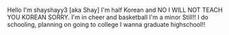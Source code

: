 Hello I'm shayshayy3 [aka Shay]
I'm half Korean and NO I WILL NOT TEACH YOU KOREAN SORRY.
I'm in cheer and basketball
I'm a minor Still!!
I do schooling, planning on going to college
I wanna graduate highschool!!
